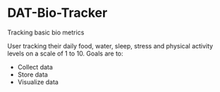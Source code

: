 # DAT-Bio-Tracker
Tracking basic bio metrics

User tracking their daily food, water, sleep, stress and physical activity levels on a scale of 1 to 10.
Goals are to:
- Collect data
- Store data
- Visualize data
  
